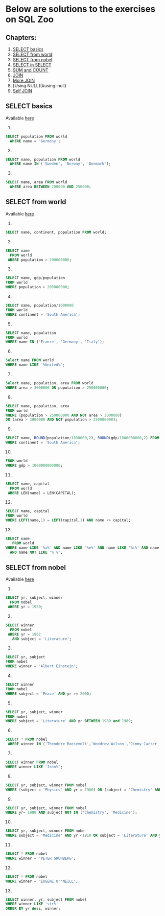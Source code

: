 # Below are solutions to the exercises on SQL Zoo

## Chapters:
1. [SELECT basics](#select-basics)
2. [SELECT from world](#select-from-world)
3. [SELECT from nobel](#select-from-nobel)
4. [SELECT in SELECT](#select-in-select)
5. [SUM and COUNT](#sum-and-count)
6. [JOIN](#join)
7. [More JOIN](#more-join)
8. [Using NULL)(#using-null)
9. [Self JOIN](#self-join)

## SELECT basics
Available [here](https://sqlzoo.net/wiki/SELECT_basics)

1.
```sql
SELECT population FROM world
  WHERE name = 'Germany';
```
2. 
```sql
SELECT name, population FROM world
  WHERE name IN ('Sweden', 'Norway', 'Denmark');
```
3.
```sql
SELECT name, area FROM world
  WHERE area BETWEEN 200000 AND 250000;
```

## SELECT from world
Available [here](https://sqlzoo.net/wiki/SELECT_from_WORLD_Tutorial)

1.
```sql
SELECT name, continent, population FROM world;
```
2.
```sql
SELECT name
  FROM world
 WHERE population > 200000000;
```
3.
```sql
SELECT name, gdp/population
FROM world
WHERE population > 200000000;
```
4.
```sql
SELECT name, population/1000000
FROM world
WHERE continent = 'South America';
```
5.
```sql
SELECT name, population
FROM world
WHERE name IN ('France', 'Germany', 'Italy');
```
6. 
```sql
Select name FROM world
WHERE name LIKE '%United%';
```
7. 
```sql
Select name, population, area FROM world
WHERE area > 3000000 OR population > 250000000;
```
8.
```sql
SELECT name, population, area
FROM world
WHERE (population > 250000000 AND NOT area > 3000000)
OR (area > 3000000 AND NOT population > 250000000);
```
9. 
```sql 
SELECT name, ROUND(population/1000000,2), ROUND(gdp/1000000000,2) FROM world
WHERE continent = 'South America';
```
10.
```sql SELECT name, ROUND(gdp/population/1000,0)*1000
FROM world
WHERE gdp > 1000000000000;
```
11.
```sql
SELECT name, capital
  FROM world
 WHERE LEN(name) = LEN(CAPITAL);
```
12.
```sql
SELECT name, capital
FROM world
WHERE LEFT(name,1) = LEFT(capital,1) AND name <> capital;
```
13.
```sql
SELECT name
   FROM world
WHERE name LIKE '%a%' AND name LIKE '%e%' AND name LIKE '%i%' AND name LIKE '%o%' AND name LIKE '%u%'
  AND name NOT LIKE '% %';
``` 

## SELECT from nobel
Available [here](https://sqlzoo.net/wiki/SELECT_from_Nobel_Tutorial)

1. 
```sql
SELECT yr, subject, winner
  FROM nobel
 WHERE yr = 1950;
```
2.
```sql
SELECT winner
  FROM nobel
 WHERE yr = 1962
   AND subject = 'Literature';
```

3. 
```sql
SELECT yr, subject
FROM nobel
WHERE winner = 'Albert Einstein';
```
4. 
```sql
SELECT winner
FROM nobel
WHERE subject = 'Peace' AND yr >= 2000;
```
5.
```sql
SELECT yr, subject, winner
FROM nobel
WHERE subject = 'Literature' AND yr BETWEEN 1980 and 1989;
```
6.
```sql
SELECT * FROM nobel
 WHERE winner IN ('Theodore Roosevelt','Woodrow Wilson','Jimmy Carter','Barack Obama');
 ```
7.
```sql
SELECT winner FROM nobel
WHERE winner LIKE 'John%';
```

8.
```sql
SELECT yr, subject, winner FROM nobel
WHERE (subject = 'Physics' AND yr = 1980) OR (subject = 'Chemistry' AND yr = 1984);
```

9.
```sql
SELECT yr, subject, winner FROM nobel
WHERE yr= 1980 AND subject NOT IN ('Chemistry', 'Medicine');
```

10.
```sql
SELECT yr, subject, winner FROM nobe
WHERE subject = 'Medicine' AND yr <1910 OR subject = 'Literature' AND yr >= 2004;
```

11.
```sql
SELECT * FROM nobel
WHERE winner = 'PETER GRÜNBERG';
```

12.
```sql
SELECT * FROM nobel
WHERE winner = 'EUGENE O''NEILL';
```

13.
```sql
SELECT winner, yr, subject FROM nobel
WHERE winner LIKE 'sir%'
ORDER BY yr desc, winner;
```
